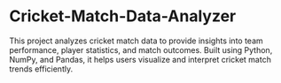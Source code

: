 # Cricket-Match-Data-Analyzer
This project analyzes cricket match data to provide insights into team performance, player statistics, and match outcomes. Built using Python, NumPy, and Pandas, it helps users visualize and interpret cricket match trends efficiently.
